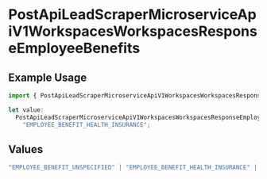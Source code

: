 # PostApiLeadScraperMicroserviceApiV1WorkspacesWorkspacesResponseEmployeeBenefits

## Example Usage

```typescript
import { PostApiLeadScraperMicroserviceApiV1WorkspacesWorkspacesResponseEmployeeBenefits } from "oppulence-backend-sdk/models/operations";

let value:
  PostApiLeadScraperMicroserviceApiV1WorkspacesWorkspacesResponseEmployeeBenefits =
    "EMPLOYEE_BENEFIT_HEALTH_INSURANCE";
```

## Values

```typescript
"EMPLOYEE_BENEFIT_UNSPECIFIED" | "EMPLOYEE_BENEFIT_HEALTH_INSURANCE" | "EMPLOYEE_BENEFIT_RETIREMENT_PLAN" | "EMPLOYEE_BENEFIT_PAID_TIME_OFF" | "EMPLOYEE_BENEFIT_REMOTE_WORK"
```